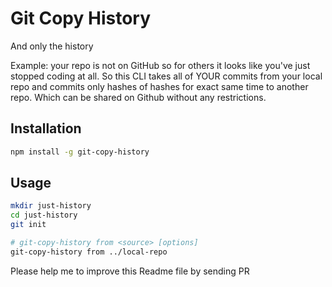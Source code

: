 # Git Copy History

And only the history

Example: your repo is not on GitHub so for others it looks like you've just stopped coding at all.
So this CLI takes all of YOUR commits from your local repo and commits only hashes of hashes for exact same time to another repo.
Which can be shared on Github without any restrictions.

## Installation

```bash
npm install -g git-copy-history
```

## Usage

```bash
mkdir just-history
cd just-history
git init

# git-copy-history from <source> [options]
git-copy-history from ../local-repo
```

Please help me to improve this Readme file by sending PR
